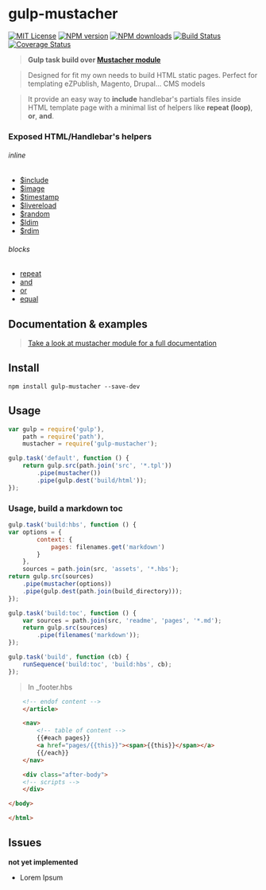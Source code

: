 <a name="description"></a>
# gulp-mustacher

[![MIT License][license-img]][license-url] [![NPM version][npm-version-img]][npm-url] [![NPM downloads][npm-downloads-img]][npm-url] [![Build Status][travis-img]][travis-url] [![Coverage Status][coverall-img]][coverall-url]

> **Gulp task build over [Mustacher module](https://www.npmjs.com/package/mustacher)**

> Designed for fit my own needs to build HTML static pages. Perfect for templating eZPublish, Magento, Drupal... CMS models

> It provide an easy way to **include** handlebar's partials files inside HTML template page with a minimal list of helpers like **repeat (loop)**, **or**, **and**.

<a name="exposed-helpers"></a>
### Exposed HTML/Handlebar's helpers

###### inline

* [$include](https://github.com/sixertoy/mustacher#include)
* [$image](https://github.com/sixertoy/mustacher#image)
* [$timestamp](https://github.com/sixertoy/mustacher#timestamp)
* [$livereload](https://github.com/sixertoy/mustacher#livereload)
* [$random](https://github.com/sixertoy/mustacher#random)
* [$ldim](https://github.com/sixertoy/mustacher#literals)
* [$rdim](https://github.com/sixertoy/mustacher#literals)

###### blocks

* [repeat](https://github.com/sixertoy/mustacher#repeat)
* [and](https://github.com/sixertoy/mustacher#and)
* [or](https://github.com/sixertoy/mustacher#or)
* [equal](https://github.com/sixertoy/mustacher#equal)

<a name="documentation"></a>
## Documentation & examples

> [Take a look at mustacher module for a full documentation](https://www.npmjs.com/package/mustacher)

<a name="install"></a>
## Install

```
npm install gulp-mustacher --save-dev
```

<a name="usage"></a>
## Usage

```javascript
var gulp = require('gulp'),
    path = require('path'),
    mustacher = require('gulp-mustacher');

gulp.task('default', function () {
    return gulp.src(path.join('src', '*.tpl'))
        .pipe(mustacher())
        .pipe(gulp.dest('build/html'));
});
```

### Usage, build a markdown toc

```javascript
gulp.task('build:hbs', function () {
var options = {
        context: {
            pages: filenames.get('markdown')
        }
    },
    sources = path.join(src, 'assets', '*.hbs');
return gulp.src(sources)
    .pipe(mustacher(options))
    .pipe(gulp.dest(path.join(build_directory)));
});

gulp.task('build:toc', function () {
    var sources = path.join(src, 'readme', 'pages', '*.md');
    return gulp.src(sources)
        .pipe(filenames('markdown'));
});

gulp.task('build', function (cb) {
    runSequence('build:toc', 'build:hbs', cb);
});
```

> In _footer.hbs

```html
    <!-- endof content -->
    </article>

    <nav>
        <!-- table of content -->
        {{#each pages}}
        <a href="pages/{{this}}"><span>{{this}}</span></a>
        {{/each}}
    </nav>

    <div class="after-body">
    <!-- scripts -->
    </div>

</body>

</html>
```

<a name="issues"></a>
## Issues

**not yet implemented**

- Lorem Ipsum

[license-img]: http://img.shields.io/badge/license-MIT-blue.svg?style=flat-square
[license-url]: LICENSE-MIT

[coverall-url]: https://coveralls.io/r/sixertoy/mustacher
[coverall-img]: https://img.shields.io/coveralls/sixertoy/mustacher.svg?style=flat-square

[npm-url]: https://npmjs.org/package/gulp-mustacher
[npm-version-img]: http://img.shields.io/npm/v/gulp-mustacher.svg?style=flat-square
[npm-downloads-img]: http://img.shields.io/npm/dm/gulp-mustacher.svg?style=flat-square

[travis-url]: https://travis-ci.org/sixertoy/mustacher
[travis-img]: http://img.shields.io/travis/sixertoy/mustacher.svg?style=flat-square
